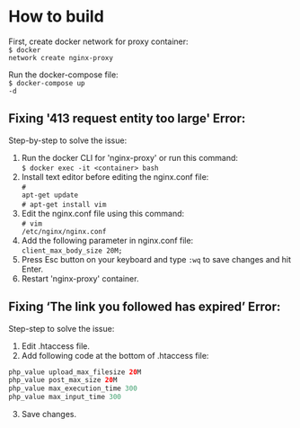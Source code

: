 # How to build

First, create docker network for proxy container:
<br><code>$ docker network create nginx-proxy</code>

Run the docker-compose file:
<br><code>$ docker-compose up -d</code>


## Fixing '413 request entity too large' Error:

Step-by-step to solve the issue:

1. Run the docker CLI for 'nginx-proxy' or run this command:
<br><code>$ docker exec -it &lt;container&gt; bash</code>
2. Install text editor before editing the nginx.conf file:
<br><code># apt-get update</code>
<br><code># apt-get install vim</code>
3. Edit the nginx.conf file using this command:<br>
<code># vim /etc/nginx/nginx.conf</code>
4. Add the following parameter in nginx.conf file:
<br><code>client_max_body_size 20M;</code>
5. Press Esc button on your keyboard and type <code>:wq</code> to save changes and hit Enter.
6. Restart 'nginx-proxy' container.

## Fixing ‘The link you followed has expired’ Error:

Step-step to solve the issue:

1. Edit .htaccess file.
2. Add following code at the bottom of .htaccess file:
```php
php_value upload_max_filesize 20M
php_value post_max_size 20M
php_value max_execution_time 300
php_value max_input_time 300
```
3. Save changes.

